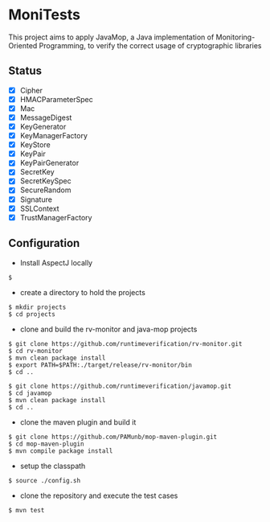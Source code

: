 # MoniTests

This project aims to apply JavaMop, a Java implementation of Monitoring-Oriented Programming, to verify the correct usage of cryptographic libraries
## Status 

   * [x] Cipher
   * [x] HMACParameterSpec
   * [x] Mac
   * [x] MessageDigest
   * [x] KeyGenerator
   * [x] KeyManagerFactory
   * [x] KeyStore 
   * [x] KeyPair
   * [x] KeyPairGenerator
   * [x] SecretKey
   * [x] SecretKeySpec
   * [x] SecureRandom
   * [x] Signature
   * [x] SSLContext
   * [x] TrustManagerFactory

## Configuration

   * Install AspectJ locally

```
$ 
```
   * create a directory to hold the projects

```{shell}
$ mkdir projects
$ cd projects
```

   * clone and build the rv-monitor and java-mop projects
   
```{shell}
$ git clone https://github.com/runtimeverification/rv-monitor.git
$ cd rv-monitor
$ mvn clean package install
$ export PATH=$PATH:./target/release/rv-monitor/bin
$ cd ..

$ git clone https://github.com/runtimeverification/javamop.git
$ cd javamop
$ mvn clean package install
$ cd ..
````

   * clone the maven plugin and build it

```{shell}
$ git clone https://github.com/PAMunb/mop-maven-plugin.git
$ cd mop-maven-plugin
$ mvn compile package install
```

   * setup the classpath

```{shell}
$ source ./config.sh		  
````

   * clone the repository and execute the test cases

```{shell}
$ mvn test
```